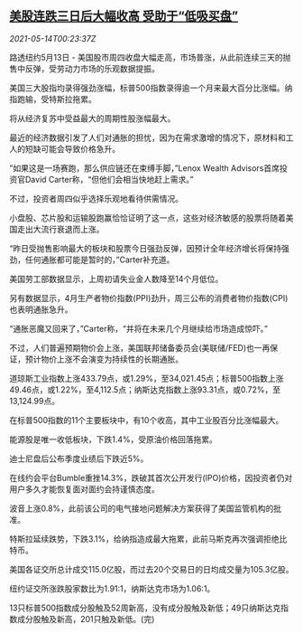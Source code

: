 <!--1620952262000-->
[美股连跌三日后大幅收高 受助于“低吸买盘”](https://cn.reuters.com/article/usa-stock-0513-thur-idCNKBS2CV00U)
------

<div><i>2021-05-14T00:23:37Z</i></div><p>路透纽约5月13日 - 美国股市周四收盘大幅走高，市场普涨，从此前连续三天的抛售中反弹，受劳动力市场的乐观数据提振。</p><p>美国三大股指均录得强劲涨幅，标普500指数录得逾一个月来最大百分比涨幅。纳指跑输，受特斯拉拖累。</p><p>将从经济复苏中受益最大的周期性股涨幅最大。</p><p>最近的经济数据引发了人们对通胀的担忧，因为在需求激增的情况下，原材料和工人的短缺可能会导致价格急升。</p><p>”如果这是一场赛跑，那么供应链还在束缚手脚，”Lenox Wealth Advisors首席投资官David Carter称，“但他们会相当快地赶上需求。”</p><p>不过，投资者周四似乎选择乐观地看待供需情况。</p><p>小盘股、芯片股和运输股跑赢恰恰证明了这一点，这些对经济敏感的股票将随着美国走出大流行衰退而上涨。</p><p>“昨日受抛售影响最大的板块和股票今日强劲反弹，因预计全年经济增长将保持强劲，任何通胀都可能是暂时的，”Carter补充道。</p><p>美国劳工部数据显示，上周初请失业金人数降至14个月低位。</p><p>另有数据显示，4月生产者物价指数(PPI)劲升，周三公布的消费者物价指数(CPI)也表明通胀急升。</p><p>“通胀恶魔又回来了，”Carter称，“并将在未来几个月继续给市场造成惊吓。”</p><p>不过，人们普遍预期物价会上涨，美国联邦储备委员会(美联储/FED)也一再保证，预计物价上涨不会演变为持续性的长期通胀。</p><p>道琼斯工业指数上涨433.79点，或1.29%，至34,021.45点；标普500指数上涨49.46点，或1.22%，至4,112.5点；纳斯达克指数上涨93.31点，或0.72%，至13,124.99点。</p><p>在标普500指数的11个主要板块中，有10个收高，其中工业股百分比涨幅最大。</p><p>能源股是唯一收低板块，下跌1.4%，受原油价格回落拖累。</p><p>迪士尼盘后公布季度业绩后下跌近5%。</p><p>在线约会平台Bumble重挫14.3%，跌破其首次公开发行(IPO)价格，因投资者仍对用户多久才能恢复面对面约会持谨慎态度。</p><p>波音上涨0.8%，此前该公司的电气接地问题解决方案获得了美国监管机构的批准。</p><p>特斯拉延续跌势，下跌3.1%，给纳指造成最大拖累，此前马斯克再次强调拒绝比特币。</p><p>美国各证交所总计成交115.0亿股，而过去20个交易日的日均成交量为105.3亿股。</p><p>纽约证交所涨跌股家数比为1.91:1，纳斯达克市场为1.06:1。</p><p>13只标普500指数成分股触及52周新高，没有成分股触及新低；49只纳斯达克指数成分股触及新高，201只触及新低。(完)</p>
